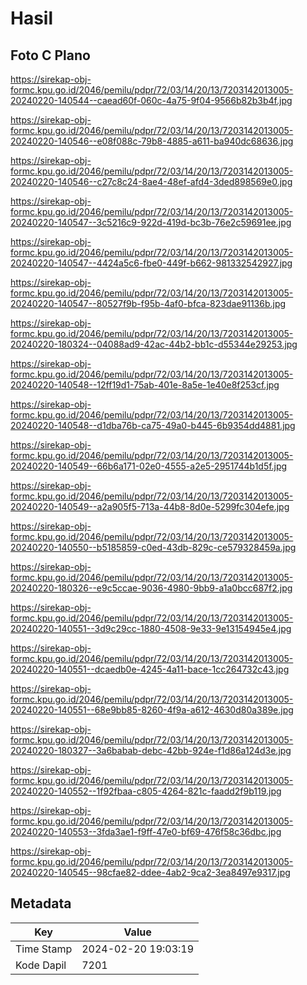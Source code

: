# Hasil

## Foto C Plano

https://sirekap-obj-formc.kpu.go.id/2046/pemilu/pdpr/72/03/14/20/13/7203142013005-20240220-140544--caead60f-060c-4a75-9f04-9566b82b3b4f.jpg

https://sirekap-obj-formc.kpu.go.id/2046/pemilu/pdpr/72/03/14/20/13/7203142013005-20240220-140546--e08f088c-79b8-4885-a611-ba940dc68636.jpg

https://sirekap-obj-formc.kpu.go.id/2046/pemilu/pdpr/72/03/14/20/13/7203142013005-20240220-140546--c27c8c24-8ae4-48ef-afd4-3ded898569e0.jpg

https://sirekap-obj-formc.kpu.go.id/2046/pemilu/pdpr/72/03/14/20/13/7203142013005-20240220-140547--3c5216c9-922d-419d-bc3b-76e2c59691ee.jpg

https://sirekap-obj-formc.kpu.go.id/2046/pemilu/pdpr/72/03/14/20/13/7203142013005-20240220-140547--4424a5c6-fbe0-449f-b662-981332542927.jpg

https://sirekap-obj-formc.kpu.go.id/2046/pemilu/pdpr/72/03/14/20/13/7203142013005-20240220-140547--80527f9b-f95b-4af0-bfca-823dae91136b.jpg

https://sirekap-obj-formc.kpu.go.id/2046/pemilu/pdpr/72/03/14/20/13/7203142013005-20240220-180324--04088ad9-42ac-44b2-bb1c-d55344e29253.jpg

https://sirekap-obj-formc.kpu.go.id/2046/pemilu/pdpr/72/03/14/20/13/7203142013005-20240220-140548--12ff19d1-75ab-401e-8a5e-1e40e8f253cf.jpg

https://sirekap-obj-formc.kpu.go.id/2046/pemilu/pdpr/72/03/14/20/13/7203142013005-20240220-140548--d1dba76b-ca75-49a0-b445-6b9354dd4881.jpg

https://sirekap-obj-formc.kpu.go.id/2046/pemilu/pdpr/72/03/14/20/13/7203142013005-20240220-140549--66b6a171-02e0-4555-a2e5-2951744b1d5f.jpg

https://sirekap-obj-formc.kpu.go.id/2046/pemilu/pdpr/72/03/14/20/13/7203142013005-20240220-140549--a2a905f5-713a-44b8-8d0e-5299fc304efe.jpg

https://sirekap-obj-formc.kpu.go.id/2046/pemilu/pdpr/72/03/14/20/13/7203142013005-20240220-140550--b5185859-c0ed-43db-829c-ce579328459a.jpg

https://sirekap-obj-formc.kpu.go.id/2046/pemilu/pdpr/72/03/14/20/13/7203142013005-20240220-180326--e9c5ccae-9036-4980-9bb9-a1a0bcc687f2.jpg

https://sirekap-obj-formc.kpu.go.id/2046/pemilu/pdpr/72/03/14/20/13/7203142013005-20240220-140551--3d9c29cc-1880-4508-9e33-9e13154945e4.jpg

https://sirekap-obj-formc.kpu.go.id/2046/pemilu/pdpr/72/03/14/20/13/7203142013005-20240220-140551--dcaedb0e-4245-4a11-bace-1cc264732c43.jpg

https://sirekap-obj-formc.kpu.go.id/2046/pemilu/pdpr/72/03/14/20/13/7203142013005-20240220-140551--68e9bb85-8260-4f9a-a612-4630d80a389e.jpg

https://sirekap-obj-formc.kpu.go.id/2046/pemilu/pdpr/72/03/14/20/13/7203142013005-20240220-180327--3a6babab-debc-42bb-924e-f1d86a124d3e.jpg

https://sirekap-obj-formc.kpu.go.id/2046/pemilu/pdpr/72/03/14/20/13/7203142013005-20240220-140552--1f92fbaa-c805-4264-821c-faadd2f9b119.jpg

https://sirekap-obj-formc.kpu.go.id/2046/pemilu/pdpr/72/03/14/20/13/7203142013005-20240220-140553--3fda3ae1-f9ff-47e0-bf69-476f58c36dbc.jpg

https://sirekap-obj-formc.kpu.go.id/2046/pemilu/pdpr/72/03/14/20/13/7203142013005-20240220-140545--98cfae82-ddee-4ab2-9ca2-3ea8497e9317.jpg


## Metadata

| Key        | Value               |
| ---------- | ------------------- |
| Time Stamp | 2024-02-20 19:03:19 |
| Kode Dapil | 7201                |



